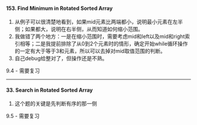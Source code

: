 #### 153. Find Minimum in Rotated Sorted Array

1. 从例子可以很清楚地看到，如果mid元素比两端都小，说明最小元素在左半侧；如果都大，说明在右半侧，从而知道如何缩小范围。
2. 我做错了两个地方：一是在缩小范围时，需要考虑mid和left以及mid和right索引相等；二是我提前排除了从0到2个元素时的情形，确定开始while循环操作的一定有大于等于3和元素，所以可以去掉对mid取值范围的判断。
3. 自己debug给整对了，但操作还是不熟。

9.4 - 需要复习

---
#### 33. Search in Rotated Sorted Array

1. 这个题的关键是先判断有序的那一侧

9.5 - 需要复习
